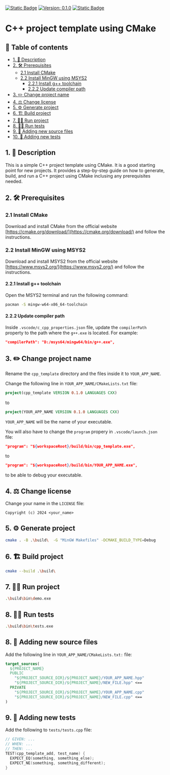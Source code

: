 [![Static Badge](https://img.shields.io/badge/Language-C++20-blue?logo=c%2B%2B&logoColor=blue)](https://isocpp.org/)
[![Version: 0.1.0](https://img.shields.io/badge/Version-0.1.0-red?logo=git)](https://github.com/KabelitzJ/sandbox/releases/tag/v0.1.0)
[![Static Badge](https://img.shields.io/badge/License-MIT-green?logo=opensourceinitiative&logoColor=green)](https://opensource.org/licenses/MIT)

# C++ project template using CMake

## 📑 Table of contents
- [1. 📄 Description](#1--description)
- [2. 🛠️ Prerequisites](#2-️-prerequisites)
  - [2.1 Install CMake](#21-install-cmake)
  - [2.2 Install MinGW using MSYS2](#22-install-mingw-using-msys2)
    - [2.2.1 Install g++ toolchain](#221-install-g-toolchain)
    - [2.2.2 Update compiler path](#222-update-compiler-path)
- [3. ✏️ Change project name](#3-️-change-project-name)
- [4. ⚖️ Change license](#4-️-change-license)
- [5. ⚙️ Generate project](#5-️-generate-project)
- [6. 🏗️ Build project](#6-️-build-project)
- [7. 🏃‍♂️ Run project](#7-️-run-project)
- [8. 🏃‍♀️ Run tests](#8--run-tests)
- [9. 📁 Adding new source files](#8--adding-new-source-files)
- [10. 📝 Adding new tests](#9--adding-new-tests)

## 1. 📄 Description

This is a simple C++ project template using CMake. It is a good starting point for new projects.
It provides a step-by-step guide on how to generate, build, and run a C++ project using CMake inclusing any prerequisites needed.

## 2. 🛠️ Prerequisites 

### 2.1 Install CMake

Download and install CMake from the official website [https://cmake.org/download/](https://cmake.org/download/) and follow the instructions.

### 2.2 Install MinGW using MSYS2

Download and install MSYS2 from the official website [https://www.msys2.org/](https://www.msys2.org/) and follow the instructions.

#### 2.2.1 Install g++ toolchain

Open the MSYS2 terminal and run the following command:

```bash
pacman -S mingw-w64-x86_64-toolchain
```

#### 2.2.2 Update compiler path

Inside `.vscode/c_cpp_properties.json` file, update the `compilerPath` property to the path where the `g++.exe` is located. For example:

```json
"compilerPath": "D:/msys64/mingw64/bin/g++.exe",
```

## 3. ✏️ Change project name

Rename the `cpp_template` directory and the files inside it to `YOUR_APP_NAME`.

Change the following line in `YOUR_APP_NAME/CMakeLists.txt` file:

```cmake
project(cpp_template VERSION 0.1.0 LANGUAGES CXX)
```
to

```cmake
project(YOUR_APP_NAME VERSION 0.1.0 LANGUAGES CXX)
```

`YOUR_APP_NAME` will be the name of your executable.

You will also have to change the `program` propery in `.vscode/launch.json` file:

```json
"program": "${workspaceRoot}/build/bin/cpp_template.exe",
```

to

```json
"program": "${workspaceRoot}/build/bin/YOUR_APP_NAME.exe",
```

to be able to debug your executable.

## 4. ⚖️ Change license

Change your name in the `LICENSE` file:

```text
Copyright (c) 2024 <your_name>
```

## 5. ⚙️ Generate project

```bash
cmake . -B .\build\  -G "MinGW Makefiles" -DCMAKE_BUILD_TYPE=Debug
```

## 6. 🏗️ Build project

```bash
cmake --build .\build\
```

## 7. 🏃‍♂️ Run project

```bash
.\build\bin\demo.exe
```

## 8. 🏃‍♀️ Run tests

```bash
.\build\bin\tests.exe
```

## 8. 📁 Adding new source files

Add the following line in `YOUR_APP_NAME/CMakeLists.txt:` file:

```cmake
target_sources(
  ${PROJECT_NAME}
  PUBLIC
    "${PROJECT_SOURCE_DIR}/${PROJECT_NAME}/YOUR_APP_NAME.hpp"
    "${PROJECT_SOURCE_DIR}/${PROJECT_NAME}/NEW_FILE.hpp" <==
  PRIVATE
    "${PROJECT_SOURCE_DIR}/${PROJECT_NAME}/YOUR_APP_NAME.cpp"
    "${PROJECT_SOURCE_DIR}/${PROJECT_NAME}/NEW_FILE.cpp" <==
)
```

## 9. 📝 Adding new tests

Add the following to `tests/tests.cpp` file:

```cpp
// GIVEN: ...
// WHEN: ...
// THEN: ...
TEST(cpp_template_add, test_name) {
  EXPECT_EQ(something, something_else);
  EXPECT_NE(something, something_different);
}
```
